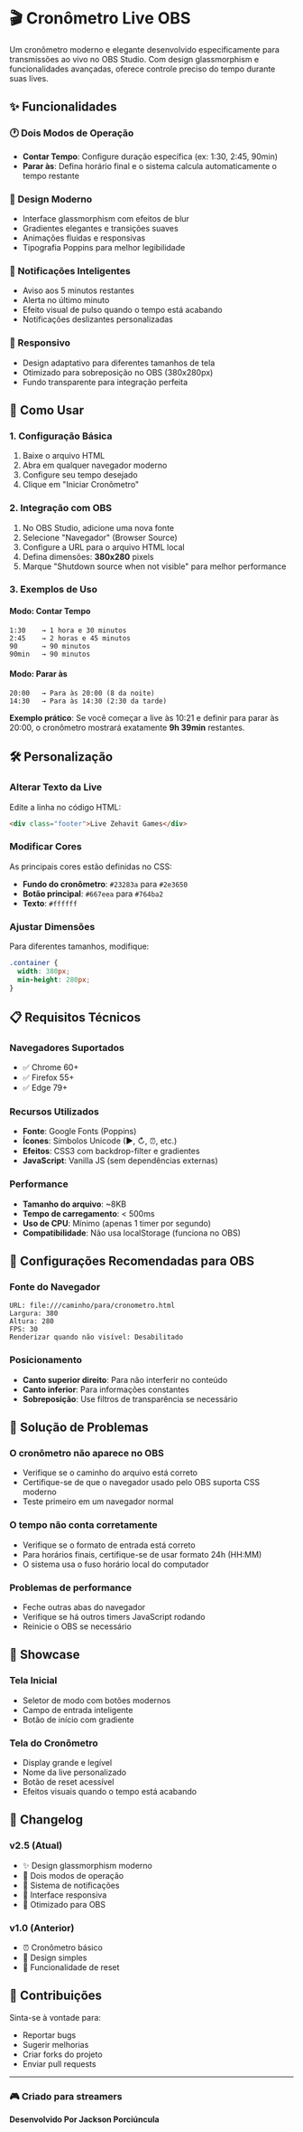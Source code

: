# 🎬 Cronômetro Live OBS

Um cronômetro moderno e elegante desenvolvido especificamente para transmissões ao vivo no OBS Studio. Com design glassmorphism e funcionalidades avançadas, oferece controle preciso do tempo durante suas lives.

## ✨ Funcionalidades

### 🕐 Dois Modos de Operação
- **Contar Tempo**: Configure duração específica (ex: 1:30, 2:45, 90min)
- **Parar às**: Defina horário final e o sistema calcula automaticamente o tempo restante

### 🎨 Design Moderno
- Interface glassmorphism com efeitos de blur
- Gradientes elegantes e transições suaves
- Animações fluidas e responsivas
- Tipografia Poppins para melhor legibilidade

### 🔔 Notificações Inteligentes
- Aviso aos 5 minutos restantes
- Alerta no último minuto
- Efeito visual de pulso quando o tempo está acabando
- Notificações deslizantes personalizadas

### 📱 Responsivo
- Design adaptativo para diferentes tamanhos de tela
- Otimizado para sobreposição no OBS (380x280px)
- Fundo transparente para integração perfeita

## 🚀 Como Usar

### 1. Configuração Básica
1. Baixe o arquivo HTML
2. Abra em qualquer navegador moderno
3. Configure seu tempo desejado
4. Clique em "Iniciar Cronômetro"

### 2. Integração com OBS
1. No OBS Studio, adicione uma nova fonte
2. Selecione "Navegador" (Browser Source)
3. Configure a URL para o arquivo HTML local
4. Defina dimensões: **380x280** pixels
5. Marque "Shutdown source when not visible" para melhor performance

### 3. Exemplos de Uso

#### Modo: Contar Tempo
```
1:30    → 1 hora e 30 minutos
2:45    → 2 horas e 45 minutos
90      → 90 minutos
90min   → 90 minutos
```

#### Modo: Parar às
```
20:00   → Para às 20:00 (8 da noite)
14:30   → Para às 14:30 (2:30 da tarde)
```

**Exemplo prático**: Se você começar a live às 10:21 e definir para parar às 20:00, o cronômetro mostrará exatamente **9h 39min** restantes.

## 🛠️ Personalização

### Alterar Texto da Live
Edite a linha no código HTML:
```html
<div class="footer">Live Zehavit Games</div>
```

### Modificar Cores
As principais cores estão definidas no CSS:
- **Fundo do cronômetro**: `#23283a` para `#2e3650`
- **Botão principal**: `#667eea` para `#764ba2`
- **Texto**: `#ffffff`

### Ajustar Dimensões
Para diferentes tamanhos, modifique:
```css
.container {
  width: 380px;
  min-height: 280px;
}
```

## 📋 Requisitos Técnicos

### Navegadores Suportados
- ✅ Chrome 60+
- ✅ Firefox 55+
- ✅ Edge 79+

### Recursos Utilizados
- **Fonte**: Google Fonts (Poppins)
- **Ícones**: Símbolos Unicode (▶, ↻, ⏰, etc.)
- **Efeitos**: CSS3 com backdrop-filter e gradientes
- **JavaScript**: Vanilla JS (sem dependências externas)

### Performance
- **Tamanho do arquivo**: ~8KB
- **Tempo de carregamento**: < 500ms
- **Uso de CPU**: Mínimo (apenas 1 timer por segundo)
- **Compatibilidade**: Não usa localStorage (funciona no OBS)

## 🎯 Configurações Recomendadas para OBS

### Fonte do Navegador
```
URL: file:///caminho/para/cronometro.html
Largura: 380
Altura: 280
FPS: 30
Renderizar quando não visível: Desabilitado
```

### Posicionamento
- **Canto superior direito**: Para não interferir no conteúdo
- **Canto inferior**: Para informações constantes
- **Sobreposição**: Use filtros de transparência se necessário

## 🔧 Solução de Problemas

### O cronômetro não aparece no OBS
- Verifique se o caminho do arquivo está correto
- Certifique-se de que o navegador usado pelo OBS suporta CSS moderno
- Teste primeiro em um navegador normal

### O tempo não conta corretamente
- Verifique se o formato de entrada está correto
- Para horários finais, certifique-se de usar formato 24h (HH:MM)
- O sistema usa o fuso horário local do computador

### Problemas de performance
- Feche outras abas do navegador
- Verifique se há outros timers JavaScript rodando
- Reinicie o OBS se necessário

## 🎨 Showcase

### Tela Inicial
- Seletor de modo com botões modernos
- Campo de entrada inteligente
- Botão de início com gradiente

### Tela do Cronômetro
- Display grande e legível
- Nome da live personalizado
- Botão de reset acessível
- Efeitos visuais quando o tempo está acabando

## 📝 Changelog

### v2.5 (Atual)
- ✨ Design glassmorphism moderno
- 🔧 Dois modos de operação
- 🔔 Sistema de notificações
- 📱 Interface responsiva
- 🎯 Otimizado para OBS

### v1.0 (Anterior)
- ⏰ Cronômetro básico
- 🎨 Design simples
- 🔄 Funcionalidade de reset

## 🤝 Contribuições

Sinta-se à vontade para:
- Reportar bugs
- Sugerir melhorias
- Criar forks do projeto
- Enviar pull requests

---

### 🎮 Criado para streamers

**Desenvolvido Por Jackson Porciúncula**